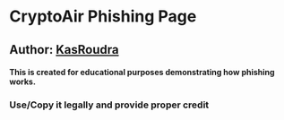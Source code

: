 # CryptoAir Phishing Page

## Author: [KasRoudra](https://github.com/KasRoudra)

#### This is created for educational purposes demonstrating how phishing works.

### Use/Copy it legally and provide proper credit